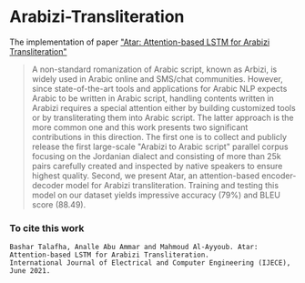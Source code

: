 # Arabizi-Transliteration

The implementation of paper ["Atar: Attention-based LSTM for Arabizi Transliteration"](https://www.researchgate.net/publication/348431102_Atar_Attention-based_LSTM_for_Arabizi_Transliteration)
> A non-standard romanization of Arabic script, known as Arbizi, is widely used in Arabic online and SMS/chat communities. However, since state-of-the-art tools and applications for Arabic NLP expects Arabic to be written in Arabic script, handling contents written in Arabizi requires a special attention either by building customized tools or by transliterating them into Arabic script. The latter approach is the more common one and this work presents two significant contributions in this direction. The first one is to collect and publicly release the first large-scale "Arabizi to Arabic script" parallel corpus focusing on the Jordanian dialect and consisting of more than 25k pairs carefully created and inspected by native speakers to ensure highest quality. Second, we present Atar, an attention-based encoder-decoder model for Arabizi transliteration. Training and testing this model on our dataset yields impressive accuracy (79%) and BLEU score (88.49).

### To cite this work
```
Bashar Talafha, Analle Abu Ammar and Mahmoud Al-Ayyoub. Atar: Attention-based LSTM for Arabizi Transliteration. 
International Journal of Electrical and Computer Engineering (IJECE), June 2021.
```
